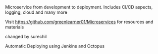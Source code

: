 Microservice from development to deployment. Includes CI/CD aspects, logging, cloud and many more

Visit https://github.com/greenlearner01/Microservices for resources and materials

changed by surechil


Automatic Deploying using Jenkins and Octopus